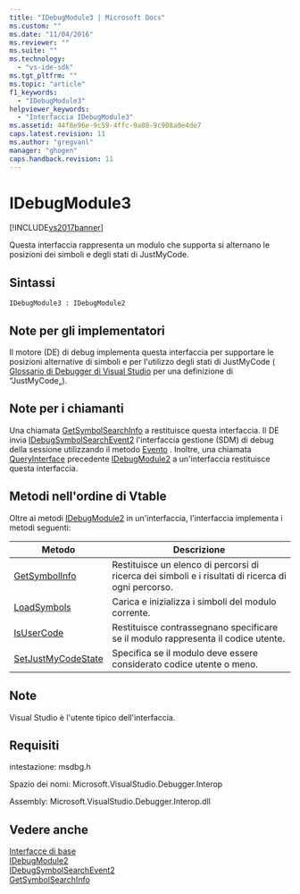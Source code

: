 ```yaml
---
title: "IDebugModule3 | Microsoft Docs"
ms.custom: ""
ms.date: "11/04/2016"
ms.reviewer: ""
ms.suite: ""
ms.technology: 
  - "vs-ide-sdk"
ms.tgt_pltfrm: ""
ms.topic: "article"
f1_keywords: 
  - "IDebugModule3"
helpviewer_keywords: 
  - "Interfaccia IDebugModule3"
ms.assetid: 44f8e96e-9c59-4ffc-9a08-9c908a0e4de7
caps.latest.revision: 11
ms.author: "gregvanl"
manager: "ghogen"
caps.handback.revision: 11
---
```

# IDebugModule3
[!INCLUDE[vs2017banner](../../../code-quality/includes/vs2017banner.md)]

Questa interfaccia rappresenta un modulo che supporta si alternano le posizioni dei simboli e degli stati di JustMyCode.  
  
## Sintassi  
  
```  
IDebugModule3 : IDebugModule2  
```  
  
## Note per gli implementatori  
 Il motore \(DE\) di debug implementa questa interfaccia per supportare le posizioni alternative di simboli e per l'utilizzo degli stati di JustMyCode \( [Glossario di Debugger di Visual Studio](../../../extensibility/debugger/reference/visual-studio-debugger-glossary.md) per una definizione di “JustMyCode„\).  
  
## Note per i chiamanti  
 Una chiamata [GetSymbolSearchInfo](../../../extensibility/debugger/reference/idebugsymbolsearchevent2-getsymbolsearchinfo.md) a restituisce questa interfaccia.  Il DE invia [IDebugSymbolSearchEvent2](../../../extensibility/debugger/reference/idebugsymbolsearchevent2.md) l'interfaccia gestione \(SDM\) di debug della sessione utilizzando il metodo [Evento](../../../extensibility/debugger/reference/idebugeventcallback2-event.md) .  Inoltre, una chiamata [QueryInterface](/visual-cpp/atl/queryinterface) precedente [IDebugModule2](../../../extensibility/debugger/reference/idebugmodule2.md) a un'interfaccia restituisce questa interfaccia.  
  
## Metodi nell'ordine di Vtable  
 Oltre ai metodi [IDebugModule2](../../../extensibility/debugger/reference/idebugmodule2.md) in un'interfaccia, l'interfaccia implementa i metodi seguenti:  
  
|Metodo|Descrizione|  
|------------|-----------------|  
|[GetSymbolInfo](../../../extensibility/debugger/reference/idebugmodule3-getsymbolinfo.md)|Restituisce un elenco di percorsi di ricerca dei simboli e i risultati di ricerca di ogni percorso.|  
|[LoadSymbols](../Topic/IDebugModule3::LoadSymbols.md)|Carica e inizializza i simboli del modulo corrente.|  
|[IsUserCode](../../../extensibility/debugger/reference/idebugmodule3-isusercode.md)|Restituisce contrassegnano specificare se il modulo rappresenta il codice utente.|  
|[SetJustMyCodeState](../Topic/IDebugModule3::SetJustMyCodeState.md)|Specifica se il modulo deve essere considerato codice utente o meno.|  
  
## Note  
 Visual Studio è l'utente tipico dell'interfaccia.  
  
## Requisiti  
 intestazione: msdbg.h  
  
 Spazio dei nomi: Microsoft.VisualStudio.Debugger.Interop  
  
 Assembly: Microsoft.VisualStudio.Debugger.Interop.dll  
  
## Vedere anche  
 [Interfacce di base](../../../extensibility/debugger/reference/core-interfaces.md)   
 [IDebugModule2](../../../extensibility/debugger/reference/idebugmodule2.md)   
 [IDebugSymbolSearchEvent2](../../../extensibility/debugger/reference/idebugsymbolsearchevent2.md)   
 [GetSymbolSearchInfo](../../../extensibility/debugger/reference/idebugsymbolsearchevent2-getsymbolsearchinfo.md)
